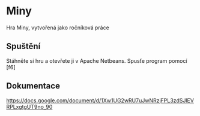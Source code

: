 # Miny
Hra Miny, vytvořená jako ročníková práce

## Spuštění
Stáhněte si hru a otevřete ji v Apache Netbeans. Spusťe program pomocí [f6]

## Dokumentace
https://docs.google.com/document/d/1Xw1UG2wRU7uJwNRzjFPL3zdSJlEVRPLxgtgUT9no_90
